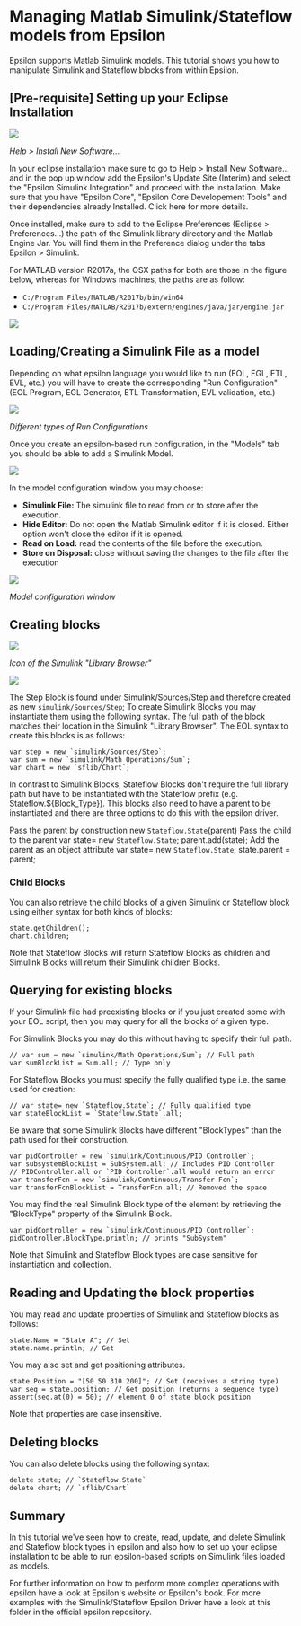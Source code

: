 # Managing Matlab Simulink/Stateflow models from Epsilon

Epsilon supports Matlab Simulink models. This tutorial shows you how to
manipulate Simulink and Stateflow blocks from within Epsilon.

## [Pre-requisite] Setting up your Eclipse Installation

![](updatesite.png)

*Help > Install New Software...*

In your eclipse installation make sure to go to Help > Install New
Software... and in the pop up window add the Epsilon's Update Site
(Interim) and select the "Epsilon Simulink Integration" and proceed with
the installation. Make sure that you have "Epsilon Core", "Epsilon Core
Developement Tools" and their dependencies already Installed. Click here
for more details.

Once installed, make sure to add to the Eclipse Preferences (Eclipse >
Preferences...) the path of the Simulink library directory and the
Matlab Engine Jar. You will find them in the Preference dialog under the
tabs Epsilon > Simulink.

For MATLAB version R2017a, the OSX paths for both are those in the
figure below, whereas for Windows machines, the paths are as follow:

- `C:/Program Files/MATLAB/R2017b/bin/win64`
- `C:/Program Files/MATLAB/R2017b/extern/engines/java/jar/engine.jar`

![](preferences.png)

## Loading/Creating a Simulink File as a model

Depending on what epsilon language you would like to run (EOL, EGL, ETL,
EVL, etc.) you will have to create the corresponding "Run Configuration"
(EOL Program, EGL Generator, ETL Transformation, EVL validation, etc.)

![](runConfigs.png)

*Different types of Run Configurations*

Once you create an epsilon-based run configuration, in the "Models" tab
you should be able to add a Simulink Model.

![](loadModel.png)

In the model configuration window you may choose:

- **Simulink File:** The simulink file to read from or to store after the execution.
- **Hide Editor:** Do not open the Matlab Simulink editor if it is closed. Either option won't close the editor if it is opened.
- **Read on Load:** read the contents of the file before the execution.
- **Store on Disposal:** close without saving the changes to the file after the execution

![](modelConfig.png)

*Model configuration window*

## Creating blocks

![](icon.png)

*Icon of the Simulink "Library Browser"*

![](sflib.png)

The Step Block is found under Simulink/Sources/Step and therefore
created as new `simulink/Sources/Step`; To create Simulink Blocks you
may instantiate them using the following syntax. The full path of the
block matches their location in the Simulink "Library Browser". The EOL
syntax to create this blocks is as follows:

```eol
var step = new `simulink/Sources/Step`;
var sum = new `simulink/Math Operations/Sum`;
var chart = new `sflib/Chart`;
```

In contrast to Simulink Blocks, Stateflow Blocks don't require the full
library path but have to be instantiated with the Stateflow prefix (e.g.
Stateflow.${Block_Type}). This blocks also need to have a parent to be
instantiated and there are three options to do this with the epsilon
driver.

Pass the parent by construction new `Stateflow.State`(parent) Pass the
child to the parent var state= new `Stateflow.State`; parent.add(state);
Add the parent as an object attribute var state= new `Stateflow.State`;
state.parent = parent;

### Child Blocks

You can also retrieve the child blocks of a given Simulink or Stateflow
block using either syntax for both kinds of blocks:

```eol
state.getChildren();
chart.children;
```

Note that Stateflow Blocks will return Stateflow Blocks as children and
Simulink Blocks will return their Simulink children Blocks.

## Querying for existing blocks


If your Simulink file had preexisting blocks or if you just created some
with your EOL script, then you may query for all the blocks of a given
type.

For Simulink Blocks you may do this without having to specify their full
path.

```eol
// var sum = new `simulink/Math Operations/Sum`; // Full path 
var sumBlockList = Sum.all; // Type only
```

For Stateflow Blocks you must specify the fully qualified type i.e. the
same used for creation:

```eol
// var state= new `Stateflow.State`; // Fully qualified type
var stateBlockList = `Stateflow.State`.all; 
```

Be aware that some Simulink Blocks have different "BlockTypes" than the
path used for their construction.

```eol
var pidController = new `simulink/Continuous/PID Controller`; 
var subsystemBlockList = SubSystem.all; // Includes PID Controller
// PIDController.all or `PID Controller`.all would return an error
var transferFcn = new `simulink/Continuous/Transfer Fcn`;
var transferFcnBlockList = TransferFcn.all; // Removed the space
```

You may find the real Simulink Block type of the element by retrieving
the "BlockType" property of the Simulink Block.

```eol
var pidController = new `simulink/Continuous/PID Controller`;
pidController.BlockType.println; // prints "SubSystem"
```

Note that Simulink and Stateflow Block types are case sensitive for
instantiation and collection.

## Reading and Updating the block properties

You may read and update properties of Simulink and Stateflow blocks as
follows:

```eol
state.Name = "State A"; // Set
state.name.println; // Get
```

You may also set and get positioning attributes.

```eol
state.Position = "[50 50 310 200]"; // Set (receives a string type)
var seq = state.position; // Get position (returns a sequence type)
assert(seq.at(0) = 50); // element 0 of state block position
```

Note that properties are case insensitive.

## Deleting blocks

You can also delete blocks using the following syntax:

```eol
delete state; // `Stateflow.State`
delete chart; // `sflib/Chart`
```

## Summary

In this tutorial we've seen how to create, read, update, and delete
Simulink and Stateflow block types in epsilon and also how to set up
your eclipse installation to be able to run epsilon-based scripts on
Simulink files loaded as models.

For further information on how to perform more complex operations with
epsilon have a look at Epsilon's website or Epsilon's book. For more
examples with the Simulink/Stateflow Epsilon Driver have a look at this
folder in the official epsilon repository.

